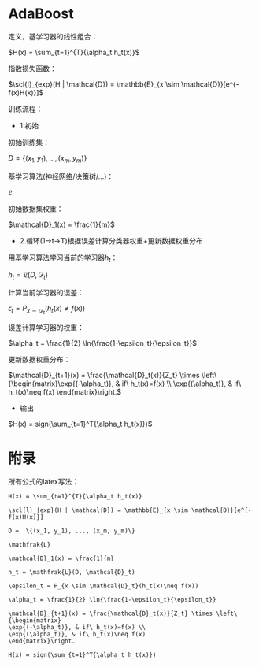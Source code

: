 # AdaBoost

定义，基学习器的线性组合：

$H(x) = \sum_{t=1}^{T}{\alpha_t h_t(x)}$

指数损失函数：

$\scl{l}_{exp}(H | \mathcal{D}) = \mathbb{E}_{x \sim \mathcal{D}}[e^{-f(x)H(x)}]$

训练流程：

* 1.初始

初始训练集：

$D =  \{(x_1, y_1), ..., (x_m, y_m)\}$

基学习算法(神经网络/决策树/...)：

$\mathfrak{L}$

初始数据集权重：

$\mathcal{D}_1(x) = \frac{1}{m}$

* 2.循环(1->t->T)根据误差计算分类器权重+更新数据权重分布

用基学习算法学习当前的学习器$h_t$：

$h_t = \mathfrak{L}(D, \mathcal{D}_t)$

计算当前学习器的误差：

$\epsilon_t = P_{x \sim \mathcal{D}_t}(h_t(x)\neq f(x))$

误差计算学习器的权重：

$\alpha_t = \frac{1}{2} \ln{\frac{1-\epsilon_t}{\epsilon_t}}$

更新数据权重分布：

$\mathcal{D}_{t+1}(x) = \frac{\mathcal{D}_t(x)}{Z_t} \times \left\{\begin{matrix}\exp{(-\alpha_t)}, & if\ h_t(x)=f(x) \\ \exp{(\alpha_t)}, & if\ h_t(x)\neq f(x) \end{matrix}\right.$

* 输出

$H(x) = sign(\sum_{t=1}^T{\alpha_t h_t(x)})$



# 附录

所有公式的latex写法：

```
H(x) = \sum_{t=1}^{T}{\alpha_t h_t(x)}

\scl{l}_{exp}(H | \mathcal{D}) = \mathbb{E}_{x \sim \mathcal{D}}[e^{-f(x)H(x)}]

D =  \{(x_1, y_1), ..., (x_m, y_m)\}

\mathfrak{L}

\mathcal{D}_1(x) = \frac{1}{m}

h_t = \mathfrak{L}(D, \mathcal{D}_t)

\epsilon_t = P_{x \sim \mathcal{D}_t}(h_t(x)\neq f(x))

\alpha_t = \frac{1}{2} \ln{\frac{1-\epsilon_t}{\epsilon_t}}

\mathcal{D}_{t+1}(x) = \frac{\mathcal{D}_t(x)}{Z_t} \times \left\{\begin{matrix}
\exp{(-\alpha_t)}, & if\ h_t(x)=f(x) \\ 
\exp{(\alpha_t)}, & if\ h_t(x)\neq f(x)
\end{matrix}\right.

H(x) = sign(\sum_{t=1}^T{\alpha_t h_t(x)})
```